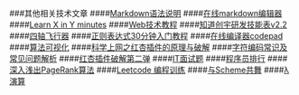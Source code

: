 ###其他相关技术文章
####[Markdown语法说明](http://wowubuntu.com/markdown/index.html)
####[在线markdown编辑器](http://mahua.jser.me/)
####[Learn X in Y minutes](http://learnxinyminutes.com/)
####[Web技术教程](http://www.w3school.com.cn/)
####[知道创宇研发技能表v2.2](http://blog.knownsec.com/Knownsec_RD_Checklist/v2.2.html#)
####[四轴飞行器](http://www.wellmakers.com/category/4axis/)
####[正则表达式30分钟入门教程](http://deerchao.net/tutorials/regex/regex.htm)
####[在线编译器codepad](http://codepad.org/)
####[算法可视化](http://bindog.github.io/%E7%90%86%E8%AE%BA/2014/08/09/visualizing-algorithms/)
####[科学上网之红杏插件的原理与破解](http://bindog.github.io/%E5%B7%A5%E7%A8%8B/2014/07/03/analysis-and-hack-of-hongxin/)
####[字符编码常识及常见问题解析](http://mp.weixin.qq.com/s?__biz=MzA5MTY2NTcwNw==&mid=201226425&idx=1&sn=5a9846e6cc18012ef5b1f5216c2addbd#rd)
####[红杏插件破解第二弹](http://bindog.github.io/%E5%B7%A5%E7%A8%8B/2014/08/17/hack-hongxing-2nd/)
####[IT面试题](http://itjob.io/)
####[程序员排行](http://index.mvmap.com/)
####[深入浅出PageRank算法](http://segmentfault.com/blog/hujiaweibujidao/1190000000711128)
####[Leetcode 编程训练](http://coolshell.cn/articles/12052.html)
####[与Scheme共舞](http://blog.csdn.net/g9yuayon/article/details/1676688)
####[λ演算](http://zh.wikipedia.org/wiki/%CE%9B%E6%BC%94%E7%AE%97)

